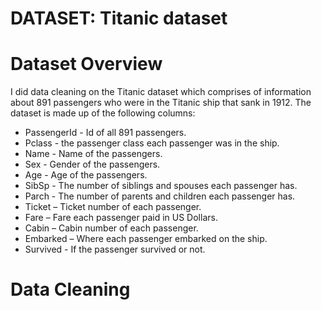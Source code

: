 # DATASET: Titanic dataset
# Dataset Overview
I did data cleaning on the Titanic dataset which comprises of information about 891 passengers who were in the Titanic ship that sank in 1912.
The dataset is made up of the following columns:
- PassengerId - Id of all 891 passengers.
- Pclass - the passenger class each passenger was in the ship.
- Name - Name of the passengers.
- Sex - Gender of the passengers.
- Age - Age of the passengers.
- SibSp - The number of siblings and spouses each passenger has.
- Parch - The number of parents and children each passenger has.
- Ticket – Ticket number of each passenger.
- Fare – Fare each passenger paid in US Dollars.
- Cabin – Cabin number of each passenger.
- Embarked – Where each passenger embarked on the ship.
- Survived - If the passenger survived or not.
# Data Cleaning
